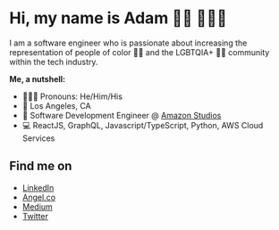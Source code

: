 # Hi, my name is Adam 👋🏽 👨🏽‍💻

I am a software engineer who is passionate about increasing the representation of people of color ✊🏽 and the LGBTQIA+  🏳️‍🌈 community within the tech industry. 

**Me, a nutshell:**
- 💁🏽‍♂️ Pronouns: He/Him/His
- 📍 Los Angeles, CA
- 💼 Software Development Engineer @ [Amazon Studios](https://studios.amazon.com/)
- 💻 ReactJS, GraphQL, Javascript/TypeScript, Python, AWS Cloud Services


## Find me on
- <a href="https://www.linkedin.com/in/adamespinoza/">LinkedIn</a>
- <a href="https://angel.co/adamespi">Angel.co</a>
- <a href="https://medium.com/@adamespinoza">Medium</a>
- <a href="https://twitter.com/adamespi_">Twitter</a>
